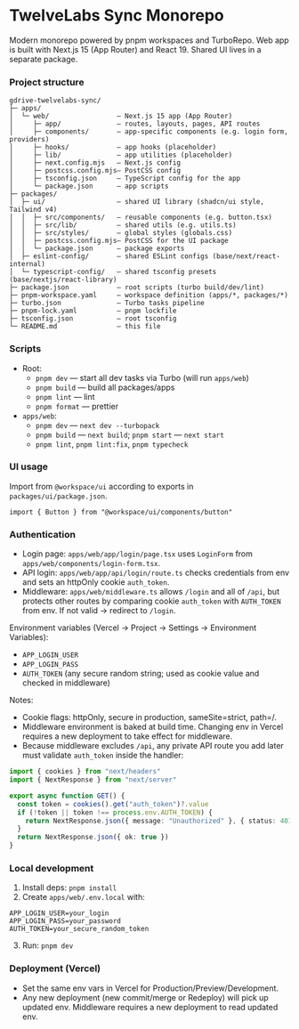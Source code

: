 # TwelveLabs Sync Monorepo

Modern monorepo powered by pnpm workspaces and TurboRepo. Web app is built with Next.js 15 (App Router) and React 19. Shared UI lives in a separate package.

### Project structure

```
gdrive-twelvelabs-sync/
├─ apps/
│  └─ web/                 — Next.js 15 app (App Router)
│     ├─ app/              — routes, layouts, pages, API routes
│     ├─ components/       — app-specific components (e.g. login form, providers)
│     ├─ hooks/            — app hooks (placeholder)
│     ├─ lib/              — app utilities (placeholder)
│     ├─ next.config.mjs   — Next.js config
│     ├─ postcss.config.mjs— PostCSS config
│     ├─ tsconfig.json     — TypeScript config for the app
│     └─ package.json      — app scripts
├─ packages/
│  ├─ ui/                  — shared UI library (shadcn/ui style, Tailwind v4)
│  │  ├─ src/components/   — reusable components (e.g. button.tsx)
│  │  ├─ src/lib/          — shared utils (e.g. utils.ts)
│  │  ├─ src/styles/       — global styles (globals.css)
│  │  ├─ postcss.config.mjs— PostCSS for the UI package
│  │  └─ package.json      — package exports
│  ├─ eslint-config/       — shared ESLint configs (base/next/react-internal)
│  └─ typescript-config/   — shared tsconfig presets (base/nextjs/react-library)
├─ package.json            — root scripts (turbo build/dev/lint)
├─ pnpm-workspace.yaml     — workspace definition (apps/*, packages/*)
├─ turbo.json              — Turbo tasks pipeline
├─ pnpm-lock.yaml          — pnpm lockfile
├─ tsconfig.json           — root tsconfig
└─ README.md               — this file
```

### Scripts

- Root:
  - `pnpm dev` — start all dev tasks via Turbo (will run `apps/web`)
  - `pnpm build` — build all packages/apps
  - `pnpm lint` — lint
  - `pnpm format` — prettier
- `apps/web`:
  - `pnpm dev` — `next dev --turbopack`
  - `pnpm build` — `next build`; `pnpm start` — `next start`
  - `pnpm lint`, `pnpm lint:fix`, `pnpm typecheck`

### UI usage

Import from `@workspace/ui` according to exports in `packages/ui/package.json`.

```tsx
import { Button } from "@workspace/ui/components/button"
```

### Authentication

- Login page: `apps/web/app/login/page.tsx` uses `LoginForm` from `apps/web/components/login-form.tsx`.
- API login: `apps/web/app/api/login/route.ts` checks credentials from env and sets an httpOnly cookie `auth_token`.
- Middleware: `apps/web/middleware.ts` allows `/login` and all of `/api`, but protects other routes by comparing cookie `auth_token` with `AUTH_TOKEN` from env. If not valid → redirect to `/login`.

Environment variables (Vercel → Project → Settings → Environment Variables):
- `APP_LOGIN_USER`
- `APP_LOGIN_PASS`
- `AUTH_TOKEN` (any secure random string; used as cookie value and checked in middleware)

Notes:
- Cookie flags: httpOnly, secure in production, sameSite=strict, path=/.
- Middleware environment is baked at build time. Changing env in Vercel requires a new deployment to take effect for middleware.
- Because middleware excludes `/api`, any private API route you add later must validate `auth_token` inside the handler:

```ts
import { cookies } from "next/headers"
import { NextResponse } from "next/server"

export async function GET() {
  const token = cookies().get("auth_token")?.value
  if (!token || token !== process.env.AUTH_TOKEN) {
    return NextResponse.json({ message: "Unauthorized" }, { status: 401 })
  }
  return NextResponse.json({ ok: true })
}
```

### Local development

1) Install deps: `pnpm install`
2) Create `apps/web/.env.local` with:

```
APP_LOGIN_USER=your_login
APP_LOGIN_PASS=your_password
AUTH_TOKEN=your_secure_random_token
```

3) Run: `pnpm dev`

### Deployment (Vercel)

- Set the same env vars in Vercel for Production/Preview/Development.
- Any new deployment (new commit/merge or Redeploy) will pick up updated env. Middleware requires a new deployment to read updated env.
